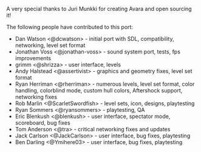 A very special thanks to Juri Munkki for creating Avara and open sourcing it!

The following people have contributed to this port:

* Dan Watson <@dcwatson> - initial port with SDL, compatibility, networking, level set format
* Jonathan Voss <@jonathan-voss> - sound system port, tests, fps improvements
* grimm <@shrizza> - user interface, levels
* Andy Halstead <@assertivist> - graphics and geometry fixes, level set format
* Ryan Herriman <@rherriman> - numerous levels, level set format, color handling, colorblind mode, custom hull colors, Aftershock support, networking fixes
* Rob Marlin <@ScarletSwordfish> - level sets, icon, designs, playtesting
* Ryan Sommers <@ryansommers> - playtesting, QA
* Eric Blenkush <@blenkush> - user interface, spectator mode, scoreboard, bug fixes
* Tom Anderson <@tra> - critical networking fixes and updates
* Jack Carlson <@JackCarlson> - user interface, bug fixes, playtesting
* Ben Darling <@Ymihere03> - user interface, bug fixes, playtesting
